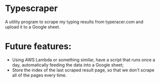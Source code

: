 # Typescraper

A utility program to scrape my typing results from typeracer.com and upload it to a Google sheet.

# Future features:

- Using AWS Lambda or something similar, have a script that runs once a day, automatically feeding the data into a Google sheet;
- Store the index of the last scraped result page, so that we don't scrape all of the pages every time.
